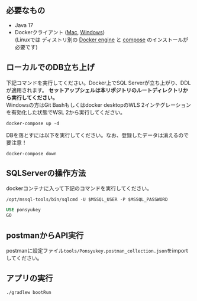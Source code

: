 ## 必要なもの
- Java 17
- Dockerクライアント ([Mac](https://docs.docker.com/desktop/mac/install/), [Windows](https://docs.docker.com/desktop/windows/install/))  
(Linuxでは ディストリ別の [Docker engine](https://docs.docker.com/engine/install/) と [compose](https://docs.docker.com/compose/install/#install-compose-on-linux-systems) のインストールが必要です)

## ローカルでのDB立ち上げ
下記コマンドを実行してください。Docker上でSQL Serverが立ち上がり、DDLが適用されます。
**セットアップシェルは本リポジトリのルートディレクトリから実行してください。**    
Windowsの方はGit Bashもしくはdocker desktopのWLS 2インテグレーションを有効化した状態でWSL 2から実行してください。 
```shell
docker-compose up -d
```

DBを落とすには以下を実行してください。なお、登録したデータは消えるので要注意！
```shell
docker-compose down
```

## SQLServerの操作方法
dockerコンテナに入って下記のコマンドを実行してください。
```shell
/opt/mssql-tools/bin/sqlcmd -U $MSSQL_USER -P $MSSQL_PASSWORD
```

```sql
USE ponsyukey
GO
```

## postmanからAPI実行
postmanに設定ファイル`tools/Ponsyukey.postman_collection.json`をimportしてください。

## アプリの実行
```shell
./gradlew bootRun
```

